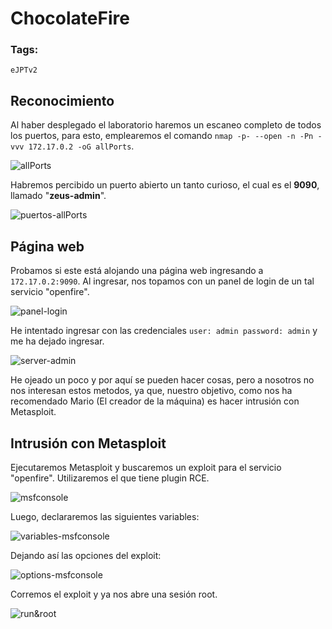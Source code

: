 # ChocolateFire

### Tags: 
`eJPTv2`

## Reconocimiento

Al haber desplegado el laboratorio haremos un escaneo completo de todos los puertos, para esto, emplearemos el comando `nmap -p- --open -n -Pn -vvv 172.17.0.2 -oG allPorts`.

![allPorts](https://github.com/TerrorAterrador/WriteUps/assets/146730674/edb8225a-071e-47d2-ba92-8cb06fa05d83)

Habremos percibido un puerto abierto un tanto curioso, el cual es el <b>9090</b>, llamado "<b>zeus-admin</b>".

![puertos-allPorts](https://github.com/TerrorAterrador/WriteUps/assets/146730674/edb8225a-071e-47d2-ba92-8cb06fa05d83)

## Página web

Probamos si este está alojando una página web ingresando a `172.17.0.2:9090`. Al ingresar, nos topamos con un panel de login de un tal servicio "openfire".

![panel-login](https://github.com/TerrorAterrador/WriteUps/assets/146730674/edb8225a-071e-47d2-ba92-8cb06fa05d83)

He intentado ingresar con las credenciales `user: admin password: admin` y me ha dejado ingresar.

![server-admin](https://github.com/TerrorAterrador/WriteUps/assets/146730674/edb8225a-071e-47d2-ba92-8cb06fa05d83)

He ojeado un poco y por aquí se pueden hacer cosas, pero a nosotros no nos interesan estos metodos, ya que, nuestro objetivo, como nos ha recomendado Mario (El creador de la máquina) es hacer intrusión con Metasploit.

## Intrusión con Metasploit

Ejecutaremos Metasploit y buscaremos un exploit para el servicio "openfire". Utilizaremos el que tiene plugin RCE.

![msfconsole](https://github.com/TerrorAterrador/WriteUps/assets/146730674/edb8225a-071e-47d2-ba92-8cb06fa05d83)

Luego, declararemos las siguientes variables:

![variables-msfconsole](https://github.com/TerrorAterrador/WriteUps/assets/146730674/edb8225a-071e-47d2-ba92-8cb06fa05d83)

Dejando así las opciones del exploit:

![options-msfconsole](https://github.com/TerrorAterrador/WriteUps/assets/146730674/edb8225a-071e-47d2-ba92-8cb06fa05d83)

Corremos el exploit y ya nos abre una sesión root.

![run&root](https://github.com/TerrorAterrador/WriteUps/assets/146730674/edb8225a-071e-47d2-ba92-8cb06fa05d83)